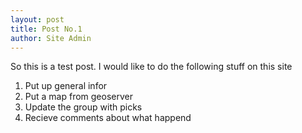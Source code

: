 ```yaml
---
layout: post
title: Post No.1
author: Site Admin
---
```


So this is a test post.
I would like to do the following stuff on this site
1. Put up general infor
2. Put a map from geoserver
3. Update the group with picks
4. Recieve comments about what happend
